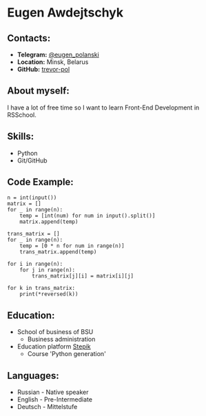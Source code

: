 # **Eugen Awdejtschyk**
## **Contacts:**
* **Telegram:** [@eugen_polanski](https://t.me/eugen_polanski)
* **Location:** Minsk, Belarus
* **GitHub:** [trevor-pol](https://github.com/trevor-pol)


## **About myself:**
I have a lot of free time so I want to learn Front-End Development in RSSchool.


## **Skills:**
* Python
* Git/GitHub


## **Code Example:**
```
n = int(input())
matrix = []
for _ in range(n):
    temp = [int(num) for num in input().split()]
    matrix.append(temp)

trans_matrix = []
for _ in range(n):
    temp = [0 * n for num in range(n)]
    trans_matrix.append(temp)

for i in range(n):
    for j in range(n):
        trans_matrix[j][i] = matrix[i][j]

for k in trans_matrix:
    print(*reversed(k))
```


## **Education:**
* School of business of BSU
    * Business administration
* Education platform [Stepik](https://stepik.org/)
    * Course 'Python generation'

    
## **Languages:**
* Russian - Native speaker
* English - Pre-Intermediate
* Deutsch - Mittelstufe
